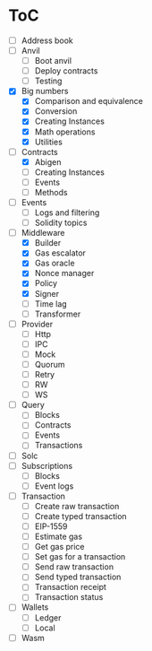 # ToC
- [ ] Address book
- [ ] Anvil
    - [ ] Boot anvil
    - [ ] Deploy contracts
    - [ ] Testing
- [x] Big numbers
    - [x] Comparison and equivalence
    - [x] Conversion
    - [x] Creating Instances
    - [x] Math operations
    - [x] Utilities
- [ ] Contracts
    - [x] Abigen
    - [ ] Creating Instances
    - [ ] Events
    - [ ] Methods
- [ ] Events
  - [ ] Logs and filtering
  - [ ] Solidity topics
- [ ] Middleware
  - [x] Builder
  - [x] Gas escalator
  - [x] Gas oracle
  - [x] Nonce manager
  - [x] Policy
  - [x] Signer
  - [ ] Time lag
  - [ ] Transformer
- [ ] Provider
  - [ ] Http
  - [ ] IPC
  - [ ] Mock 
  - [ ] Quorum
  - [ ] Retry
  - [ ] RW
  - [ ] WS
- [ ] Query
  - [ ] Blocks
  - [ ] Contracts
  - [ ] Events
  - [ ] Transactions
- [ ] Solc
- [ ] Subscriptions
  - [ ] Blocks
  - [ ] Event logs
- [ ] Transaction
  - [ ] Create raw transaction
  - [ ] Create typed transaction
  - [ ] EIP-1559
  - [ ] Estimate gas
  - [ ] Get gas price
  - [ ] Set gas for a transaction
  - [ ] Send raw transaction
  - [ ] Send typed transaction
  - [ ] Transaction receipt
  - [ ] Transaction status
- [ ] Wallets
  - [ ] Ledger
  - [ ] Local 
- [ ] Wasm
